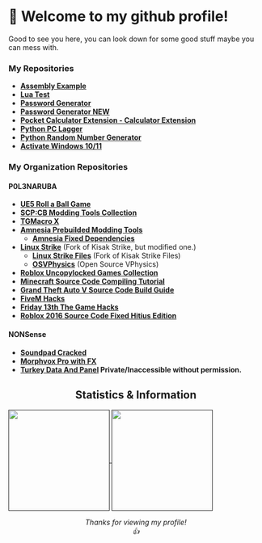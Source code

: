 # 👋 Welcome to my github profile!
Good to see you here, you can look down for some good stuff maybe you can mess with.

### My Repositories
  + **[Assembly Example](https://github.com/yungDoom/assembly-example)**
  + **[Lua Test](https://github.com/yungDoom/lua-test)**
  + **[Password Generator](https://github.com/yungDoom/Password-Generator)**
  + **[Password Generator NEW](https://github.com/yungDoom/Password-Generator-NEW)**
  + **[Pocket Calculator Extension - Calculator Extension](https://github.com/yungDoom/calculator-extension)**
  + **[Python PC Lagger](https://github.com/yungDoom/python-pc-lagger)**
  + **[Python Random Number Generator](https://github.com/yungDoom/python-random-number)**
  + **[Activate Windows 10/11](https://github.com/yungDoom/activate-windows)**

### My Organization Repositories

#### P0L3NARUBA
  +  **[UE5 Roll a Ball Game](https://github.com/P0L3NARUBA/ue5-roll-a-ball-game)**
  + **[SCP:CB Modding Tools Collection](https://github.com/P0L3NARUBA/scp-mt-collection)**
  + **[TGMacro X](https://github.com/P0L3NARUBA/TGMacro-X/)**
  + **[Amnesia Prebuilded Modding Tools](https://github.com/P0L3NARUBA/amnesia-tdd-modding-tools)**
     + **[Amnesia Fixed Dependencies](https://github.com/P0L3NARUBA/amnesia-tdd-amfp-dependencies)**
  + **[Linux Strike](https://github.com/P0L3NARUBA/Linux-Strike)** (Fork of Kisak Strike, but modified one.)
     + **[Linux Strike Files](https://github.com/P0L3NARUBA/Linux-Strike-Files)**  (Fork of Kisak Strike Files)
     + **[OSVPhysics](https://github.com/P0L3NARUBA/OSVPhysics)** (Open Source VPhysics)
  + **[Roblox Uncopylocked Games Collection](https://github.com/P0L3NARUBA/roblox-uncopylocked-games)**
  + **[Minecraft Source Code Compiling Tutorial](https://github.com/P0L3NARUBA/minecraft-sc-compiling-tutorial)**
  + **[Grand Theft Auto V Source Code Build Guide](https://github.com/P0L3NARUBA/gtav-sourcecode-build-guide)**
  + **[FiveM Hacks](https://github.com/P0L3NARUBA/fivem-hacks)**
  + **[Friday 13th The Game Hacks](https://github.com/P0L3NARUBA/friday-13th-game-hacks)**
  + **[Roblox 2016 Source Code Fixed Hitius Edition](https://github.com/P0L3NARUBA/roblox-hitius-sourcecode)**

#### NONSense
 +  **[Soundpad Cracked](https://github.com/TeamofNonsense/sounpad-cracked)**
 + **[Morphvox Pro with FX](https://github.com/TeamofNonsense/morphvox-pro-with-fx)**
 + **[Turkey Data And Panel]() Private/Inaccessible without permission.**

<h2 align="center">Statistics & Information</h2>

<a href="">
  <img height=200 align="center" src="https://github-readme-stats-git-masterorgs-github-readme-stats-team.vercel.app/api?username=yungDoom&theme=transparent&card_width=400&include_orgs=true" />
</a>
<a href="">
  <img height=200 align="center" src="https://github-readme-stats-git-masterorgs-github-readme-stats-team.vercel.app/api/top-langs?username=yungDoom&layout=compact&langs_count=8&card_width=353&theme=transparent&include_orgs=true" />
</a>

<!-- *Removed for unknown reasons :D*
<h2 align="center">Languages, Tools and Programs</h2>

<div align="center"> 

![C](https://img.shields.io/badge/c-808080.svg?style=for-the-badge&logo=c&logoColor=white)![C++](https://img.shields.io/badge/c++-%2300599C.svg?style=for-the-badge&logo=c%2B%2B&logoColor=white)![C#](https://img.shields.io/badge/c%23-%23239120.svg?style=for-the-badge&logo=csharp&logoColor=white)![.Net](https://img.shields.io/badge/.NET-5C2D91?style=for-the-badge&logo=.net&logoColor=white)![Java](https://img.shields.io/badge/java-%23ED8B00.svg?style=for-the-badge&logo=openjdk&logoColor=white)![JavaScript](https://img.shields.io/badge/JavaScript-323330?style=for-the-badge&logo=javascript&logoColor=F7DF1E)![TypeScript](https://img.shields.io/badge/TypeScript-007acc?style=for-the-badge&logo=typescript&logoColor=ffffff)![Gradle](https://img.shields.io/badge/Gradle-02303A.svg?style=for-the-badge&logo=Gradle&logoColor=white)<br>![Lua](https://img.shields.io/badge/lua-%232C2D72.svg?style=for-the-badge&logo=lua&logoColor=white)![Luau](https://img.shields.io/badge/luau-FFFFFF.svg?style=for-the-badge&logo=lua&logoColor=blue)![Python](https://img.shields.io/badge/python-3670A0?style=for-the-badge&logo=python&logoColor=ffdd54)![NodeJS](https://img.shields.io/badge/Node%20js-339933?style=for-the-badge&logo=nodedotjs&logoColor=white)<br>
![Visual Studio](https://img.shields.io/badge/Visual_Studio-5C2D91.svg?style=for-the-badge&logo=visualstudio&logoColor=white)![Visual Studio Code](https://img.shields.io/badge/Visual_Studio_Code-007ACC.svg?style=for-the-badge&logo=visualstudiocode&logoColor=white)![CMake](https://img.shields.io/badge/CMake-%23008FBA.svg?style=for-the-badge&logo=cmake&logoColor=white)<br>
![Blender](https://img.shields.io/badge/blender-%23F5792A.svg?style=for-the-badge&logo=blender&logoColor=white)![Gimp](https://img.shields.io/badge/Gimp-657D8B?style=for-the-badge&logo=gimp&logoColor=FFFFFF)![Photopea](https://img.shields.io/badge/Photopea-18A497?style=for-the-badge&logo=photopea&logoColor=FFFFFF)![Audacity](https://img.shields.io/badge/Audacity-0000CC?style=for-the-badge&logo=audacity&logoColor=white)![image](https://img.shields.io/badge/7Zip-000000?style=for-the-badge&logo=7zip&logoColor=white)![Xampp](https://img.shields.io/badge/Xampp-F37623?style=for-the-badge&logo=xampp&logoColor=white)<br>
![Unity](https://img.shields.io/badge/Unity-100000?style=for-the-badge&logo=unity&logoColor=white)![Unreal Engine](https://img.shields.io/badge/-Unreal%20Engine-313131?style=for-the-badge&logo=unreal-engine&logoColor=white)![Godot](https://img.shields.io/badge/Godot-478CBF?style=for-the-badge&logo=GodotEngine&logoColor=white)<br>
![vmware](https://img.shields.io/badge/VMWare-607078?style=for-the-badge&logo=vmware&logoColor=white)![hyperv](https://img.shields.io/badge/Hyper—V-2786f2?style=for-the-badge&logo=databricks&logoColor=white)<br>
![Brave](https://img.shields.io/badge/Brave_Browser-FB542B.svg?style=for-the-badge&logo=brave&logoColor=white)![Firefox Browser](https://img.shields.io/badge/Firefox_Browser-FF7139.svg?style=for-the-badge&logo=firefoxbrowser&logoColor=white)

</div>

<h3 align="center">Operating Systems</h3>
<div align="center"> 
  
![C](https://img.shields.io/badge/Windows_11/10/8.1-0078d4?style=for-the-badge&logo=windows-11&logoColor=white)![C](https://img.shields.io/badge/Linux_Mint-87CF3E?style=for-the-badge&logo=linux-mint&logoColor=white) 

</div>
-->

*<div align="center">Thanks for viewing my profile! <br>👍</div>*
